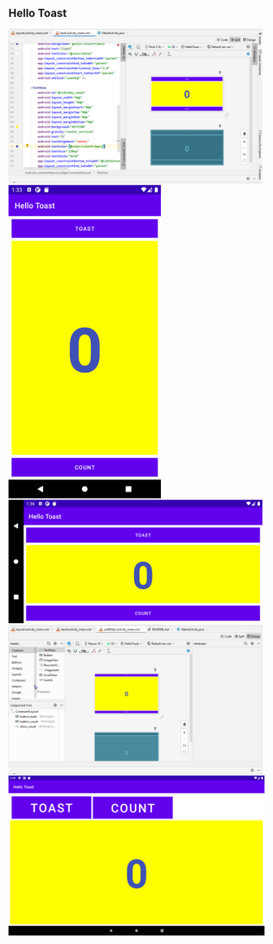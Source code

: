## Hello Toast
<img src="Task1.4.PNG" width="500">
<img src="Task1.4_Vertical.png" width="300">
<img src="Task1.4_Horizontal.png" width="500">
<img src="Task1.5_TabletVariation.PNG" width="500">
<img src="TabletView_Nexus.png" width="550">


